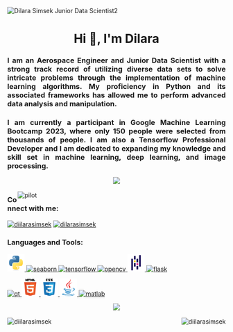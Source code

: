 <!--
**diilarasimsek/diilarasimsek** is a ✨ _special_ ✨ repository because its `README.md` (this file) appears on your GitHub profile.
-->

![Dilara Simsek Junior Data Scientist2](https://user-images.githubusercontent.com/74300754/234919528-84d42f02-5ab3-4a33-a9b0-1ebaa1ab36a0.png)

<h1 align="center">Hi 👋, I'm Dilara</h1>
<h3 align="justify">I am an Aerospace Engineer and Junior Data Scientist with a strong track record of utilizing diverse data sets to solve intricate problems through the implementation of machine learning algorithms. My proficiency in Python and its associated frameworks has allowed me to perform advanced data analysis and manipulation.
  
<h3 align="justify">I am currently a participant in Google Machine Learning Bootcamp 2023, where only 150 people were selected from thousands of people. I am also a Tensorflow Professional Developer and I am dedicated to expanding my knowledge and skill set in machine learning, deep learning, and image processing.</h3>

<p align="center"><img src="https://user-images.githubusercontent.com/74300754/235140156-1e431d4d-0d10-44d9-af50-42993b9d1807.png"></p>

<img align="right" alt="pilot" width="480" src="https://i.pinimg.com/originals/72/34/f8/7234f8c8805833b4d2ec940c4cb6f406.gif">

<h3 align="left">Connect with me:</h3>
<p align="left">
<a href="https://linkedin.com/in/diilarasimsek" target="blank"><img align="center" src="https://raw.githubusercontent.com/rahuldkjain/github-profile-readme-generator/master/src/images/icons/Social/linked-in-alt.svg" alt="diilarasimsek" height="30" width="40" /></a>
<a href="https://kaggle.com/dilarasimsek" target="blank"><img align="center" src="https://raw.githubusercontent.com/rahuldkjain/github-profile-readme-generator/master/src/images/icons/Social/kaggle.svg" alt="dilarasimsek" height="30" width="40" /></a>
</p>

<h3 align="left">Languages and Tools:</h3>
<p align="left">  <a href="https://www.python.org" target="_blank" rel="noreferrer"> <img src="https://raw.githubusercontent.com/devicons/devicon/master/icons/python/python-original.svg" alt="python" width="40" height="40"/> </a>  <a href="https://seaborn.pydata.org/" target="_blank" rel="noreferrer"> <img src="https://seaborn.pydata.org/_images/logo-mark-lightbg.svg" alt="seaborn" width="40" height="40"/> </a> <a href="https://www.tensorflow.org" target="_blank" rel="noreferrer"> <img src="https://www.vectorlogo.zone/logos/tensorflow/tensorflow-icon.svg" alt="tensorflow" width="40" height="40"/> </a> <a href="https://opencv.org/" target="_blank" rel="noreferrer"> <img src="https://www.vectorlogo.zone/logos/opencv/opencv-icon.svg" alt="opencv" width="40" height="40"/> </a> <a href="https://pandas.pydata.org/" target="_blank" rel="noreferrer"> <img src="https://raw.githubusercontent.com/devicons/devicon/2ae2a900d2f041da66e950e4d48052658d850630/icons/pandas/pandas-original.svg" alt="pandas" width="40" height="40"/> </a> <a href="https://flask.palletsprojects.com/" target="_blank" rel="noreferrer"> <img src="https://www.vectorlogo.zone/logos/pocoo_flask/pocoo_flask-icon.svg" alt="flask" width="40" height="40"/> </a> </p>

<p align="left"> <a href="https://www.qt.io/" target="_blank" rel="noreferrer"> <img src="https://upload.wikimedia.org/wikipedia/commons/0/0b/Qt_logo_2016.svg" alt="qt" width="40" height="40"/> </a> <a href="https://www.w3.org/html/" target="_blank" rel="noreferrer"> <img src="https://raw.githubusercontent.com/devicons/devicon/master/icons/html5/html5-original-wordmark.svg" alt="html5" width="40" height="40"/> </a> <a href="https://www.w3schools.com/css/" target="_blank" rel="noreferrer"> <img src="https://raw.githubusercontent.com/devicons/devicon/master/icons/css3/css3-original-wordmark.svg" alt="css3" width="40" height="40"/> </a> <a href="https://www.java.com" target="_blank" rel="noreferrer"> <img src="https://raw.githubusercontent.com/devicons/devicon/master/icons/java/java-original.svg" alt="java" width="40" height="40"/> </a> <a href="https://www.mathworks.com/" target="_blank" rel="noreferrer"> <img src="https://upload.wikimedia.org/wikipedia/commons/2/21/Matlab_Logo.png" alt="matlab" width="40" height="40"/> </a> </p>

<p align="center"><img src="https://user-images.githubusercontent.com/74300754/235140156-1e431d4d-0d10-44d9-af50-42993b9d1807.png"></p>

<p> <img align="left" width="290" src="https://github-readme-stats.vercel.app/api/top-langs?username=diilarasimsek&show_icons=true&locale=en&layout=compact" alt="diilarasimsek" /> <img align="right" src="https://github-readme-streak-stats.herokuapp.com/?user=diilarasimsek&" alt="diilarasimsek" /> </p>
